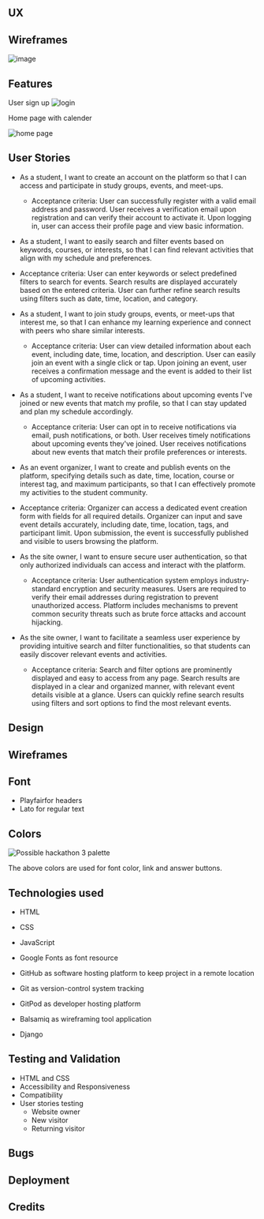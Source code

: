 
## UX
## Wireframes

![image](https://github.com/hubkinza/Hackathon_django/assets/76822546/8e992e69-e6fa-4ee5-b9eb-e5e75fb22d79)

## Features
User sign up 
![login](https://github.com/hubkinza/Hackathon_django/assets/76822546/74d1b966-d275-4e6c-9057-e7271bfac169)

Home page with calender

![home page](https://github.com/hubkinza/Hackathon_django/assets/76822546/bae60524-2417-412f-8bb1-7c66922f2b35)

## User Stories

* As a student, I want to create an account on the platform so that I can access and participate in study groups, events, and meet-ups.

   * Acceptance criteria:
    User can successfully register with a valid email address and password.
    User receives a verification email upon registration and can verify their account to activate it.
    Upon logging in, user can access their profile page and view basic information.

 * As a student, I want to easily search and filter events based on keywords, courses, or interests, so that I can find relevant activities that align with my schedule and preferences.

 * Acceptance criteria:
    User can enter keywords or select predefined filters to search for events.
    Search results are displayed accurately based on the entered criteria.
    User can further refine search results using filters such as date, time, location, and category.
   
 * As a student, I want to join study groups, events, or meet-ups that interest me, so that I can enhance my learning experience and connect with peers who share similar interests.

    * Acceptance criteria:
      User can view detailed information about each event, including date, time, location, and description.
      User can easily join an event with a single click or tap.
      Upon joining an event, user receives a confirmation message and the event is added to their list of upcoming activities.
 * As a student, I want to receive notifications about upcoming events I've joined or new events that match my profile, so that I can stay updated and plan my schedule accordingly.

    * Acceptance criteria:
     User can opt in to receive notifications via email, push notifications, or both.
     User receives timely notifications about upcoming events they've joined.
     User receives notifications about new events that match their profile preferences or interests.

 * As an event organizer, I want to create and publish events on the platform, specifying details such as date, time, location, course or interest tag, and maximum participants, so that I can effectively promote 
    my activities to the student community.

  * Acceptance criteria:
     Organizer can access a dedicated event creation form with fields for all required details.
     Organizer can input and save event details accurately, including date, time, location, tags, and participant limit.
      Upon submission, the event is successfully published and visible to users browsing the platform.
    
 * As the site owner, I want to ensure secure user authentication, so that only authorized individuals can access and interact with the platform.

    * Acceptance criteria:
     User authentication system employs industry-standard encryption and security measures.
     Users are required to verify their email addresses during registration to prevent unauthorized access.
     Platform includes mechanisms to prevent common security threats such as brute force attacks and account hijacking.

 * As the site owner, I want to facilitate a seamless user experience by providing intuitive search and filter functionalities, so that students can easily discover relevant events and activities.

    * Acceptance criteria:
    Search and filter options are prominently displayed and easy to access from any page.
    Search results are displayed in a clear and organized manner, with relevant event details visible at a glance.
    Users can quickly refine search results using filters and sort options to find the most relevant events.









## Design

## Wireframes



## Font

* Playfairfor headers
* Lato for regular text



## Colors

![Possible hackathon 3 palette](https://github.com/hubkinza/Hackathon_django/assets/76822546/9e35f76f-4d9c-482e-b895-d9f43bb07080)

The above colors are used for font color, link and answer buttons.






## Technologies used

* HTML 

* CSS 

* JavaScript 

* Google Fonts as font resource

* GitHub as software hosting platform to keep project in a remote location

* Git as version-control system tracking

* GitPod as developer hosting platform

* Balsamiq as wireframing tool application
  

* Django

## Testing and Validation
* HTML and CSS
* Accessibility and Responsiveness
* Compatibility
* User stories testing
   * Website owner
   * New visitor
   * Returning visitor
## Bugs
## Deployment
## Credits

